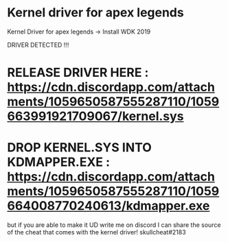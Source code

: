# Kernel driver for apex legends
Kernel Driver for apex legends
-> Install WDK 2019 

DRIVER DETECTED !!!
# RELEASE DRIVER HERE : https://cdn.discordapp.com/attachments/1059650587555287110/1059663991921709067/kernel.sys
# DROP KERNEL.SYS INTO KDMAPPER.EXE : https://cdn.discordapp.com/attachments/1059650587555287110/1059664008770240613/kdmapper.exe

but if you are able to make it UD write me on discord I can share the source of the cheat that comes with the kernel driver!
skullcheat#2183
